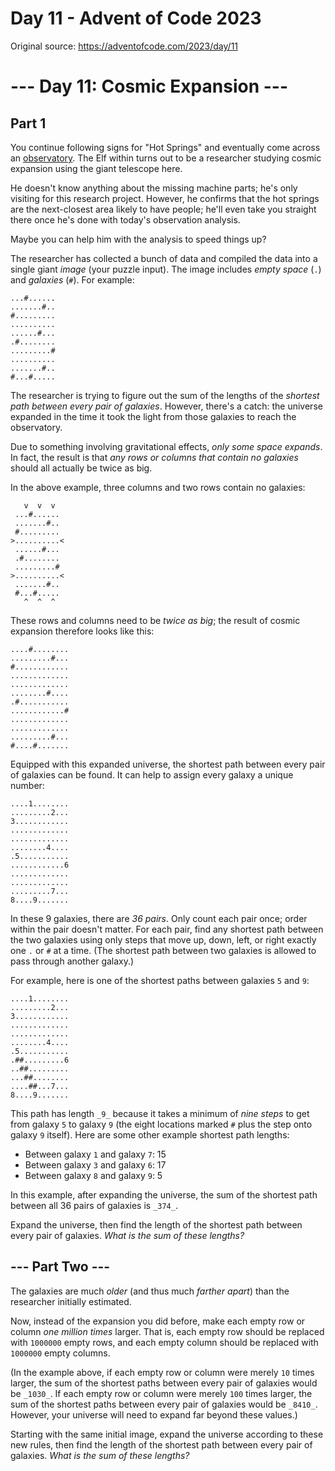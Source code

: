 # Day 11 - Advent of Code 2023

Original source: https://adventofcode.com/2023/day/11


# --- Day 11: Cosmic Expansion ---

## Part 1

You continue following signs for "Hot Springs" and eventually come across an  [observatory](https://en.wikipedia.org/wiki/Observatory). The Elf within turns out to be a researcher studying cosmic expansion using the giant telescope here.

He doesn't know anything about the missing machine parts; he's only visiting for this research project. However, he confirms that the hot springs are the next-closest area likely to have people; he'll even take you straight there once he's done with today's observation analysis.

Maybe you can help him with the analysis to speed things up?

The researcher has collected a bunch of data and compiled the data into a single giant  _image_  (your puzzle input). The image includes  _empty space_  (`.`) and  _galaxies_  (`#`). For example:

```
...#......
.......#..
#.........
..........
......#...
.#........
.........#
..........
.......#..
#...#.....
```

The researcher is trying to figure out the sum of the lengths of the  _shortest path between every pair of galaxies_. However, there's a catch: the universe expanded in the time it took the light from those galaxies to reach the observatory.

Due to something involving gravitational effects,  _only some space expands_. In fact, the result is that  _any rows or columns that contain no galaxies_  should all actually be twice as big.

In the above example, three columns and two rows contain no galaxies:

```
   v  v  v
 ...#......
 .......#..
 #.........
>..........<
 ......#...
 .#........
 .........#
>..........<
 .......#..
 #...#.....
   ^  ^  ^
```

These rows and columns need to be  _twice as big_; the result of cosmic expansion therefore looks like this:

```
....#........
.........#...
#............
.............
.............
........#....
.#...........
............#
.............
.............
.........#...
#....#.......
```

Equipped with this expanded universe, the shortest path between every pair of galaxies can be found. It can help to assign every galaxy a unique number:

```
....1........
.........2...
3............
.............
.............
........4....
.5...........
............6
.............
.............
.........7...
8....9.......
```

In these 9 galaxies, there are  _36 pairs_. Only count each pair once; order within the pair doesn't matter. For each pair, find any shortest path between the two galaxies using only steps that move up, down, left, or right exactly one  `.`  or  `#`  at a time. (The shortest path between two galaxies is allowed to pass through another galaxy.)

For example, here is one of the shortest paths between galaxies  `5`  and  `9`:

```
....1........
.........2...
3............
.............
.............
........4....
.5...........
.##.........6
..##.........
...##........
....##...7...
8....9.......
```

This path has length  `_9_`  because it takes a minimum of  _nine steps_  to get from galaxy  `5`  to galaxy  `9`  (the eight locations marked  `#`  plus the step onto galaxy  `9`  itself). Here are some other example shortest path lengths:

-   Between galaxy  `1`  and galaxy  `7`: 15
-   Between galaxy  `3`  and galaxy  `6`: 17
-   Between galaxy  `8`  and galaxy  `9`: 5

In this example, after expanding the universe, the sum of the shortest path between all 36 pairs of galaxies is  `_374_`.

Expand the universe, then find the length of the shortest path between every pair of galaxies.  _What is the sum of these lengths?_

## --- Part Two ---

The galaxies are much  _older_  (and thus much  _farther apart_) than the researcher initially estimated.

Now, instead of the expansion you did before, make each empty row or column  _one million  times_  larger. That is, each empty row should be replaced with  `1000000`  empty rows, and each empty column should be replaced with  `1000000`  empty columns.

(In the example above, if each empty row or column were merely  `10`  times larger, the sum of the shortest paths between every pair of galaxies would be  `_1030_`. If each empty row or column were merely  `100`  times larger, the sum of the shortest paths between every pair of galaxies would be  `_8410_`. However, your universe will need to expand far beyond these values.)

Starting with the same initial image, expand the universe according to these new rules, then find the length of the shortest path between every pair of galaxies.  _What is the sum of these lengths?_
